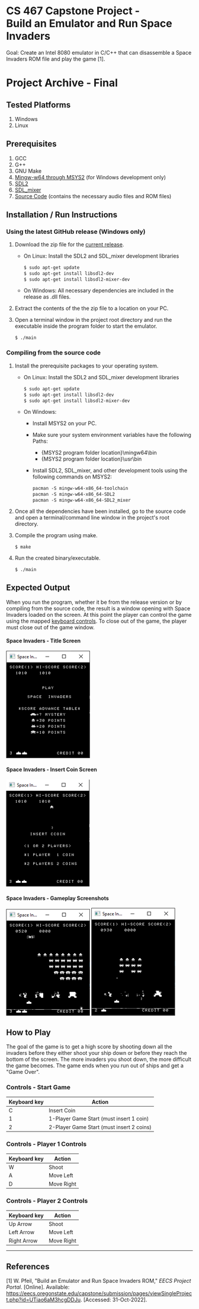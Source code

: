 # CS 467 Capstone Project - <br> Build an Emulator and Run Space Invaders

Goal: Create an Intel 8080 emulator in C/C++ that can disassemble a Space Invaders ROM file and play the game [1].

# Project Archive - Final

## Tested Platforms
1. Windows
2. Linux

## Prerequisites
1. GCC 
2. G++
3. GNU Make
4. [Mingw-w64 through MSYS2](https://www.msys2.org/) (for Windows development only)
5. [SDL2](https://wiki.libsdl.org/SDL2/Installation)
6. [SDL_mixer](https://github.com/libsdl-org/SDL_mixer)
7. [Source Code]() (contains the necessary audio files and ROM files)

## Installation / Run Instructions

### Using the latest GitHub release (Windows only)

1. Download the zip file for the [current release]().
   - On Linux: Install the SDL2 and SDL_mixer development libraries

      ```
      $ sudo apt-get update
      $ sudo apt-get install libsdl2-dev
      $ sudo apt-get install libsdl2-mixer-dev
      ```
   - On Windows: All necessary dependencies are included in the release as .dll files.

2. Extract the contents of the the zip file to a location on your PC.

3. Open a terminal window in the project root directory and run the executable inside the program folder to start the emulator.

   ```
   $ ./main
   ```

### Compiling from the source code

1. Install the prerequisite packages to your operating system. 
   
   - On Linux: Install the SDL2 and SDL_mixer development libraries

      ```
      $ sudo apt-get update
      $ sudo apt-get install libsdl2-dev
      $ sudo apt-get install libsdl2-mixer-dev
      ```

   - On Windows:
      - Install MSYS2 on your PC.
      - Make sure your system environment variables have the following Paths:
         - {MSYS2 program folder location}\mingw64\bin
         - {MSYS2 program folder location}\usr\bin

      - Install SDL2, SDL_mixer, and other development tools using the following commands on MSYS2:
         ```
         pacman -S mingw-w64-x86_64-toolchain
         pacman -S mingw-w64-x86_64-SDL2
         pacman -S mingw-w64-x86_64-SDL2_mixer
         ```

2. Once all the dependencies have been installed, go to the source code and open a terminal/command line window in the project's root directory.

3. Compile the program using make.

   ```
   $ make
   ```

4. Run the created binary/executable.

   ```
   $ ./main
   ```

## Expected Output

When you run the program, whether it be from the release version or by compiling from the source code, the result is a window opening with Space Invaders loaded on the screen. At this point the player can control the game using the mapped [keyboard controls](#controls). To close out of the game, the player must close out of the game window.

#### Space Invaders - Title Screen <br>
![Space Invaders title screen](/img/game-screenshot-0.png?raw=true "Screenshot - Title Screen") <br>

#### Space Invaders - Insert Coin Screen <br>
![Space Invaders insert coin screen with typo](/img/game-screenshot-3.png?raw=true "Screenshot - Insert Coin Screen") <br>

#### Space Invaders - Gameplay Screenshots <br>
![Space Invaders in-game screenshot](/img/game-screenshot-1.png?raw=true "Screenshot - Gameplay #1")
![Space Invaders in-game screenshot](/img/game-screenshot-2.png?raw=true "Screenshot - Gameplay #2") <br>


## How to Play
The goal of the game is to get a high score by shooting down all the invaders before they either shoot your ship down or before they reach the bottom of the screen. The more invaders you shoot down, the more difficult the game becomes. The game ends when you run out of ships and get a "Game Over".

<a name="controls"></a>

### Controls - Start Game

| Keyboard key | Action                                    |
| ------------ | ----------------------------------------- |
| C            | Insert Coin                               |
| 1            | 1-Player Game Start (must insert 1 coin)  |
| 2            | 2-Player Game Start (must insert 2 coins) |

### Controls - Player 1 Controls

| Keyboard key | Action     |
| ------------ | ---------- |
| W            | Shoot      |
| A            | Move Left  |
| D            | Move Right |

### Controls - Player 2 Controls

| Keyboard key | Action     |
| ------------ | ---------- |
| Up Arrow     | Shoot      |
| Left Arrow   | Move Left  |
| Right Arrow  | Move Right |


---

## References

[1] W. Pfeil, "Build an Emulator and Run Space Invaders ROM," *EECS Project Portal*. [Online]. Available: https://eecs.oregonstate.edu/capstone/submission/pages/viewSingleProject.php?id=UTiao6aM3hcgDDJu. [Accessed: 31-Oct-2022].
